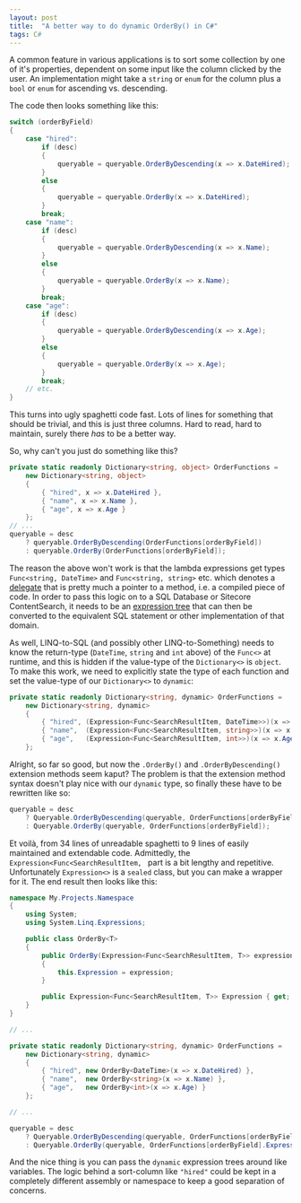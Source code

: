 ```yaml
---
layout: post
title:  "A better way to do dynamic OrderBy() in C#"
tags: C#
---
```


A common feature in various applications is to sort some collection by one of it's properties, dependent on some input like the column clicked by the user. An implementation might take a `string` or `enum` for the column plus a `bool` or `enum` for ascending vs. descending.

The code then looks something like this:

```c#
switch (orderByField)
{
	case "hired":
		if (desc)
		{
			queryable = queryable.OrderByDescending(x => x.DateHired);
		}
		else
		{
			queryable = queryable.OrderBy(x => x.DateHired);
		}
		break;
	case "name":
		if (desc)
		{
			queryable = queryable.OrderByDescending(x => x.Name);
		}
		else
		{
			queryable = queryable.OrderBy(x => x.Name);
		}
		break;
	case "age":
		if (desc)
		{
			queryable = queryable.OrderByDescending(x => x.Age);
		}
		else
		{
			queryable = queryable.OrderBy(x => x.Age);
		}
		break;
	// etc.
}
```

This turns into ugly spaghetti code fast. Lots of lines for something that should be trivial, and this is just three columns. Hard to read, hard to maintain, surely there _has_ to be a better way.

So, why can't you just do something like this?

```c#
private static readonly Dictionary<string, object> OrderFunctions =
	new Dictionary<string, object>
	{
		{ "hired", x => x.DateHired },
		{ "name", x => x.Name },
		{ "age", x => x.Age }
	};
// ...
queryable = desc
	? queryable.OrderByDescending(OrderFunctions[orderByField])
	: queryable.OrderBy(OrderFunctions[orderByField]);
```

The reason the above won't work is that the lambda expressions get types `Func<string, DateTime>` and `Func<string, string>` etc. which denotes a [delegate](https://docs.microsoft.com/en-us/dotnet/api/system.func-2?view=netframework-4.8) that is pretty much a pointer to a method, i.e. a compiled piece of code. In order to pass this logic on to a SQL Database or Sitecore ContentSearch, it needs to be an [expression tree](https://docs.microsoft.com/en-us/dotnet/csharp/programming-guide/concepts/expression-trees/) that can then be converted to the equivalent SQL statement or other implementation of that domain.

As well, LINQ-to-SQL (and possibly other LINQ-to-Something) needs to know the return-type (`DateTime`, `string` and `int` above) of the `Func<>` at runtime, and this is hidden if the value-type of the `Dictionary<>` is `object`. To make this work, we need to explicitly state the type of each function and set the value-type of our `Dictionary<>` to `dynamic`:

```c#
private static readonly Dictionary<string, dynamic> OrderFunctions =
	new Dictionary<string, dynamic>
	{
		{ "hired", (Expression<Func<SearchResultItem, DateTime>>)(x => x.DateHired) },
		{ "name",  (Expression<Func<SearchResultItem, string>>)(x => x.Name) },
		{ "age",   (Expression<Func<SearchResultItem, int>>)(x => x.Age) }
	};
```

Alright, so far so good, but now the `.OrderBy()` and `.OrderByDescending()` extension methods seem kaput? The problem is that the extension method syntax doesn't play nice with our `dynamic` type, so finally these have to be rewritten like so:

```c#
queryable = desc
	? Queryable.OrderByDescending(queryable, OrderFunctions[orderByField])
	: Queryable.OrderBy(queryable, OrderFunctions[orderByField]);
```

Et voilà, from 34 lines of unreadable spaghetti to 9 lines of easily maintained and extendable code. Admittedly, the `Expression<Func<SearchResultItem, ` part is a bit lengthy and repetitive. Unfortunately `Expression<>` is a `sealed` class, but you can make a wrapper for it. The end result then looks like this:

```c#
namespace My.Projects.Namespace
{
    using System;
    using System.Linq.Expressions;

    public class OrderBy<T>
    {
        public OrderBy(Expression<Func<SearchResultItem, T>> expression)
        {
            this.Expression = expression;
        }

        public Expression<Func<SearchResultItem, T>> Expression { get; }
    }
}

// ...

private static readonly Dictionary<string, dynamic> OrderFunctions =
	new Dictionary<string, dynamic>
	{
		{ "hired", new OrderBy<DateTime>(x => x.DateHired) },
		{ "name",  new OrderBy<string>(x => x.Name) },
		{ "age",   new OrderBy<int>(x => x.Age) }
	};

// ...

queryable = desc
	? Queryable.OrderByDescending(queryable, OrderFunctions[orderByField].Expression)
	: Queryable.OrderBy(queryable, OrderFunctions[orderByField].Expression);
```

And the nice thing is you can pass the `dynamic` expression trees around like variables. The logic behind a sort-column like `"hired"` could be kept in a completely different assembly or namespace to keep a good separation of concerns.